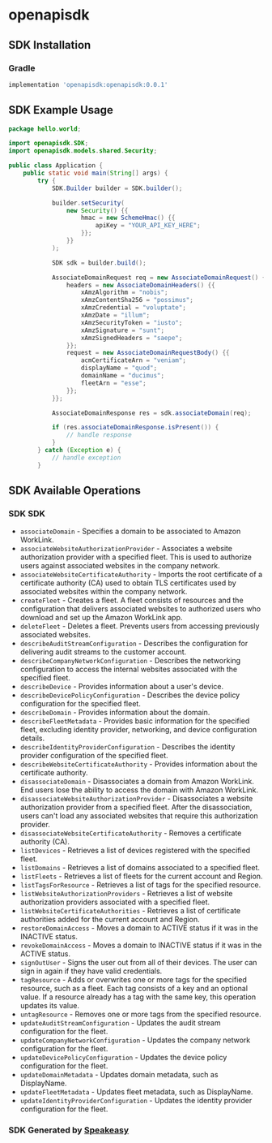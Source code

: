 # openapisdk

<!-- Start SDK Installation -->
## SDK Installation

### Gradle

```groovy
implementation 'openapisdk:openapisdk:0.0.1'
```
<!-- End SDK Installation -->

## SDK Example Usage
<!-- Start SDK Example Usage -->
```java
package hello.world;

import openapisdk.SDK;
import openapisdk.models.shared.Security;

public class Application {
    public static void main(String[] args) {
        try {
            SDK.Builder builder = SDK.builder();

            builder.setSecurity(
                new Security() {{
                    hmac = new SchemeHmac() {{
                        apiKey = "YOUR_API_KEY_HERE";
                    }};
                }}
            );

            SDK sdk = builder.build();

            AssociateDomainRequest req = new AssociateDomainRequest() {{
                headers = new AssociateDomainHeaders() {{
                    xAmzAlgorithm = "nobis";
                    xAmzContentSha256 = "possimus";
                    xAmzCredential = "voluptate";
                    xAmzDate = "illum";
                    xAmzSecurityToken = "iusto";
                    xAmzSignature = "sunt";
                    xAmzSignedHeaders = "saepe";
                }};
                request = new AssociateDomainRequestBody() {{
                    acmCertificateArn = "veniam";
                    displayName = "quod";
                    domainName = "ducimus";
                    fleetArn = "esse";
                }};
            }};

            AssociateDomainResponse res = sdk.associateDomain(req);

            if (res.associateDomainResponse.isPresent()) {
                // handle response
            }
        } catch (Exception e) {
            // handle exception
        }
```
<!-- End SDK Example Usage -->

<!-- Start SDK Available Operations -->
## SDK Available Operations

### SDK SDK

* `associateDomain` - Specifies a domain to be associated to Amazon WorkLink.
* `associateWebsiteAuthorizationProvider` - Associates a website authorization provider with a specified fleet. This is used to authorize users against associated websites in the company network.
* `associateWebsiteCertificateAuthority` - Imports the root certificate of a certificate authority (CA) used to obtain TLS certificates used by associated websites within the company network.
* `createFleet` - Creates a fleet. A fleet consists of resources and the configuration that delivers associated websites to authorized users who download and set up the Amazon WorkLink app.
* `deleteFleet` - Deletes a fleet. Prevents users from accessing previously associated websites. 
* `describeAuditStreamConfiguration` - Describes the configuration for delivering audit streams to the customer account.
* `describeCompanyNetworkConfiguration` - Describes the networking configuration to access the internal websites associated with the specified fleet.
* `describeDevice` - Provides information about a user's device.
* `describeDevicePolicyConfiguration` - Describes the device policy configuration for the specified fleet.
* `describeDomain` - Provides information about the domain.
* `describeFleetMetadata` - Provides basic information for the specified fleet, excluding identity provider, networking, and device configuration details.
* `describeIdentityProviderConfiguration` - Describes the identity provider configuration of the specified fleet.
* `describeWebsiteCertificateAuthority` - Provides information about the certificate authority.
* `disassociateDomain` - Disassociates a domain from Amazon WorkLink. End users lose the ability to access the domain with Amazon WorkLink. 
* `disassociateWebsiteAuthorizationProvider` - Disassociates a website authorization provider from a specified fleet. After the disassociation, users can't load any associated websites that require this authorization provider.
* `disassociateWebsiteCertificateAuthority` - Removes a certificate authority (CA).
* `listDevices` - Retrieves a list of devices registered with the specified fleet.
* `listDomains` - Retrieves a list of domains associated to a specified fleet.
* `listFleets` - Retrieves a list of fleets for the current account and Region.
* `listTagsForResource` - Retrieves a list of tags for the specified resource.
* `listWebsiteAuthorizationProviders` - Retrieves a list of website authorization providers associated with a specified fleet.
* `listWebsiteCertificateAuthorities` - Retrieves a list of certificate authorities added for the current account and Region.
* `restoreDomainAccess` - Moves a domain to ACTIVE status if it was in the INACTIVE status.
* `revokeDomainAccess` - Moves a domain to INACTIVE status if it was in the ACTIVE status.
* `signOutUser` - Signs the user out from all of their devices. The user can sign in again if they have valid credentials.
* `tagResource` - Adds or overwrites one or more tags for the specified resource, such as a fleet. Each tag consists of a key and an optional value. If a resource already has a tag with the same key, this operation updates its value.
* `untagResource` - Removes one or more tags from the specified resource.
* `updateAuditStreamConfiguration` - Updates the audit stream configuration for the fleet.
* `updateCompanyNetworkConfiguration` - Updates the company network configuration for the fleet.
* `updateDevicePolicyConfiguration` - Updates the device policy configuration for the fleet.
* `updateDomainMetadata` - Updates domain metadata, such as DisplayName.
* `updateFleetMetadata` - Updates fleet metadata, such as DisplayName.
* `updateIdentityProviderConfiguration` - Updates the identity provider configuration for the fleet.

<!-- End SDK Available Operations -->

### SDK Generated by [Speakeasy](https://docs.speakeasyapi.dev/docs/using-speakeasy/client-sdks)
